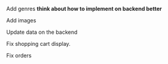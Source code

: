 Add genres **think about how to implement on backend better**

Add images

Update data on the backend

Fix shopping cart display.

Fix orders


